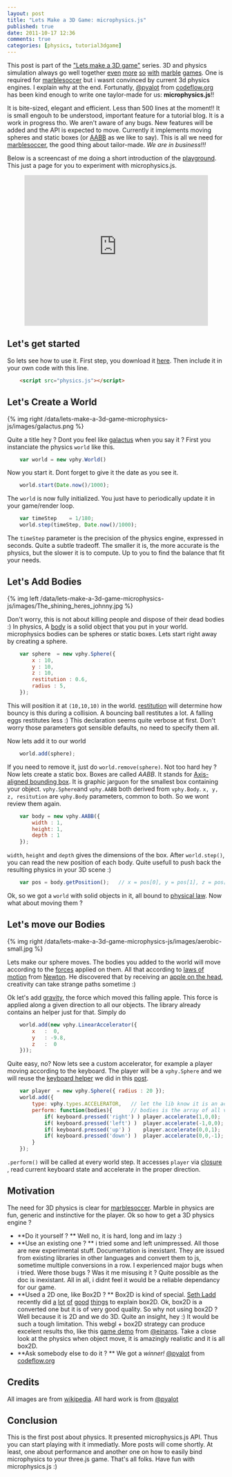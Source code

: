 ```yaml
---
layout: post
title: "Lets Make a 3D Game: microphysics.js"
published: true
date: 2011-10-17 12:36
comments: true
categories: [physics, tutorial3dgame]
---
```


This post is part of the ["Lets make a 3D game"](/blog/categories/tutorial3dgame/) series.
3D and physics simulation always go well together
[even](http://www.youtube.com/watch?v=Rd7TyU9RdQk)
[more](http://www.youtube.com/watch?v=o_xr8Htj9GI)
[so](http://www.youtube.com/watch?v=Xfrzi-yVcsM)
[with](http://www.youtube.com/watch?v=uvCbc8vFUMo)
[marble](http://www.youtube.com/watch?v=7lBUBBW_sF0)
[games](http://www.youtube.com/watch?v=c7npJ3E-ydA).
One is required for [marblesoccer](http://marblesoccer.com) but i wasnt
convinced by current 3d physics engines. I explain why at the end.
Fortunatly, [@pyalot](http://twitter.com/#!/pyalot) from [codeflow.org](http://codeflow.org/)
has been kind enough to write one taylor-made for us: **microphysics.js**!!

It is bite-sized, elegant and efficient.
Less than 500 lines at the moment!!
It is small engouh to be understood, important feature for a tutorial blog.
It is a work in progress tho.
We aren't aware of any bugs.
New features will be added and the API is expected to move.
Currently it implements moving spheres and static boxes (or [AABB](http://en.wikipedia.org/wiki/Axis-aligned_bounding_box) as we like to say).
This is all we need for [marblesoccer](http://marblesoccer.com), the good thing about tailor-made.
*We are in business!!!*

Below is a screencast of me doing a short introduction of the 
[playground](http://jeromeetienne.github.com/microphysics.js/playground/).
This just a page for you to experiment with microphysics.js.

<center>
	<iframe width="425" height="349" src="http://www.youtube.com/embed/DI5PV2_sLoM" frameborder="0" allowfullscreen></iframe>
</center>


## Let's get started 

So lets see how to use it.
First step, you download it [here](https://raw.github.com/jeromeetienne/microphysics.js/master/codeflow/physics.js).
Then include it in your own code with this line.

```html
    <script src="physics.js"></script>
```

<!-- more -->


## Let's Create a World

{% img right /data/lets-make-a-3d-game-microphysics-js/images/galactus.png %}

Quite a title hey ?
Dont you feel like [galactus](http://en.wikipedia.org/wiki/Galactus) when you say it ?
First you instanciate the physics ```world``` like this.

```javascript
	var world = new vphy.World()
```

Now you start it. Dont forget to give it the date as you see it.

```javascript
	world.start(Date.now()/1000);
```

The ```world``` is now fully initialized.
You just have to periodically update it in your game/render loop.

```javascript
	var timeStep	= 1/180;
	world.step(timeStep, Date.now()/1000);
```

The ```timeStep``` parameter is the precision of the physics engine, expressed in seconds.
Quite a subtle tradeoff.
The smaller it is, the more accurate is the physics, but the slower it is to compute.
Up to you to find the balance that fit your needs.

## Let's Add Bodies

{% img left /data/lets-make-a-3d-game-microphysics-js/images/The_shining_heres_johnny.jpg %}

Don't worry, this is not about killing people and dispose of their dead bodies :)
In physics, A [body](http://en.wikipedia.org/wiki/Rigid_body) is a solid object that you put in your world.
microphysics bodies can be spheres or static boxes.
Lets start right away by creating a sphere. 

```javascript
	var sphere	= new vphy.Sphere({
		x : 10,
		y : 10,
		z : 10,
		restitution	: 0.6,
		radius : 5,
	});
```

This will position it at ```(10,10,10)``` in the world.
[restitution](http://en.wikipedia.org/wiki/Coefficient_of_restitution) will determine how
bouncy is this during a collision.
A bouncing ball restitutes a lot.
A falling eggs restitutes less :)
This declaration seems quite verbose at first.
Don't worry those parameters got sensible defaults, no need to specify them all.

Now lets add it to our world

```javascript
    world.add(sphere);
```

If you need to remove it, just do ```world.remove(sphere)```. Not too hard hey ?
Now lets create a static box.
Boxes are called *AABB*.
It stands for [Axis-aligned bounding box](http://en.wikipedia.org/wiki/Axis-aligned_bounding_box).
It is graphic jarguon for the smallest box containing your object.
 ```vphy.Sphere```and ```vphy.AABB``` both derived from ```vphy.Body```.
 ```x, y, z, resitution``` are ```vphy.Body``` parameters, common to both.
So we wont review them again.

```javascript
    var body = new vphy.AABB({
        width : 1,
        height: 1,
        depth : 1
    });
```

 ```width```, ```height``` and ```depth``` gives the dimensions of the box.
After ```world.step()```, you can read the new position of each body. Quite usefull
to push back the resulting physics in your 3D scene :)

```javascript
	var pos	= body.getPosition();	// x = pos[0], y = pos[1], z = pos[2]
```

Ok, so we got a ```world``` with solid objects in it, all bound to [physical law](http://en.wikipedia.org/wiki/Physical_law).
Now what about moving them ?

## Let's move our Bodies

{% img right /data/lets-make-a-3d-game-microphysics-js/images/aerobic-small.jpg %}

Lets make our sphere moves.
The bodies you added to the world will move according to the [forces](http://en.wikipedia.org/wiki/Force) applied on them.
All that according to 
[laws of motion](http://en.wikipedia.org/wiki/Newton%27s_laws_of_motion)
from [Newton](http://en.wikipedia.org/wiki/Isaac_Newton).
He discovered that by receiving an [apple on the head](http://en.wikipedia.org/wiki/Isaac_Newton#Apple_analogy),
creativity can take strange paths sometime :)

Ok let's add [gravity](http://en.wikipedia.org/wiki/Gravity_of_Earth), the force which moved this falling apple.
This force is applied along a given direction to all our objects.
The library already contains an helper just for that. Simply do

```javascript
	world.add(new vphy.LinearAccelerator({
		x	:  0, 
		y	: -9.8,
		z	:  0
	}));
```

Quite easy, no? Now lets see a custom accelerator, for example a player moving 
according to the keyboard. The player will be a ```vphy.Sphere``` and we will
reuse the [keyboard helper](http://learningthreejs.com/data/THREEx/THREEx.KeyboardState.js) we
did in this [post](http://learningthreejs.com/blog/2011/09/12/lets-Make-a-3D-game-keyboard/).

```javascript
	var player	= new vphy.Sphere({ radius : 20 });
	world.add({
		type: vphy.types.ACCELERATOR,   // let the lib know it is an accelerator
		perform: function(bodies){      // bodies is the array of all vphy.Body
			if( keyboard.pressed('right') )	player.accelerate(1,0,0);
			if( keyboard.pressed('left') )	player.accelerate(-1,0,0);
			if( keyboard.pressed('up') )	player.accelerate(0,0,1);
			if( keyboard.pressed('down') )	player.accelerate(0,0,-1);
		}
	});
```

 ```.perform()``` will be called at every world step.
It accesses ```player``` via
[closure](https://developer.mozilla.org/en/JavaScript/Guide/Closures)
, read current keyboard state and accelerate in the proper direction.

## Motivation

The need for 3D physics is clear for [marblesoccer](http://marblesoccer.com).
Marble in physics are fun, generic and instinctive for the player.
Ok so how to get a 3D physics engine ?

* **Do it yourself ? **
Well no, it is hard, long and im lazy :)
* **Use an existing one ? **
i tried some and left unimpressed. All those are new experimental stuff.
Documentation is inexistant.
They are issued from existing libraries in other languages and convert them to js, sometime multiple conversions in a row.
I experienced major bugs when i tried. Were those bugs ? Was it me misusing it ?
Quite possible as the doc is inexistant.
All in all, i didnt feel it would be a reliable dependancy for our game.
* **Used a 2D one, like Box2D ? **
Box2D is kind of special.
[Seth Ladd](http://blog.sethladd.com/) recently did
[a](http://blog.sethladd.com/2011/09/box2d-collision-damage-for-javascript.html)
[lot](http://blog.sethladd.com/2011/09/box2d-impulse-and-javascript.html)
[of](http://blog.sethladd.com/2011/09/box2d-with-complex-and-concave-objects.html)
[good](http://blog.sethladd.com/2011/09/box2d-and-polygons-for-javascript.html)
[things](http://blog.sethladd.com/2011/09/box2d-web-workers-better-performance.html)
to explain box2D. Ok, box2D is a converted one but it is of very good quality.
So why not using box2D ?
Well because it is 2D and we do 3D.
Quite an insight, hey :)
It would be such a tough limitation.
This webgl + box2D strategy can produce excelent results tho, like this
[game demo](http://game.2x.io/) from [@einaros](http://twitter.com/#!/einaros).
Take a close look at the physics when object move, it is amazingly
realistic and it is all box2D.
* **Ask somebody else to do it ? **
We got a *winner!* [@pyalot](http://twitter.com/#!/pyalot) from [codeflow.org](http://codeflow.org/) 


## Credits
All images are from [wikipedia](http://en.wikipedia.org). All hard work is from [@pyalot](http://twitter.com/#!/pyalot)

## Conclusion

This is the first post about physics.
It presented microphysics.js API.
Thus you can start playing with it immediatly.
More posts will come shortly.
At least, one about performance and another one on how to easily bind microphysics to your three.js game.
That's all folks.
Have fun with microphysics.js :)

